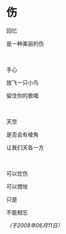 # 伤

回忆

是一种美丽的伤

　

手心

放飞一只小鸟

留住你的歌唱

　

天空

是否会有棱角

让我们天各一方

　

可以忧伤

可以惆怅

只是

不能相忘

*（于2008年06月11日）*
